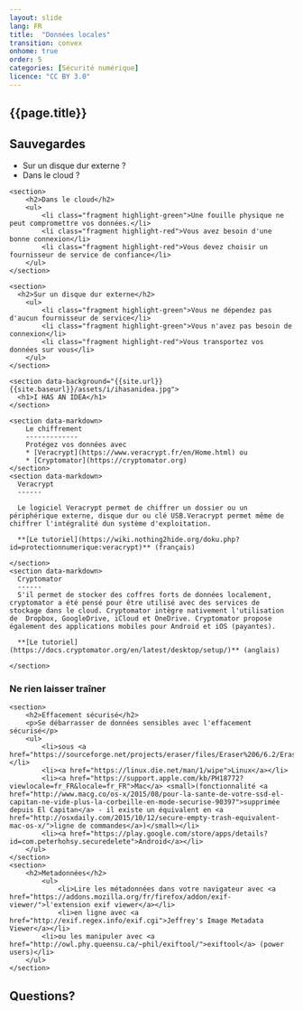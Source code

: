 ```yaml
---
layout: slide
lang: FR
title:  "Données locales"
transition: convex
onhome: true
order: 5
categories: [Sécurité numérique]
licence: "CC BY 3.0"
---
```


<section>
    <h1>{{page.title}}</h1>    
</section>

<section>
    <section>
        <h2>Sauvegardes</h2>
        <ul>
            <li>Sur un disque dur externe ?</li>
            <li>Dans le cloud ?</li>
        </ul>
    </section>
    
    <section>
        <h2>Dans le cloud</h2>
        <ul>
            <li class="fragment highlight-green">Une fouille physique ne peut compromettre vos données.</li>
            <li class="fragment highlight-red">Vous avez besoin d'une bonne connexion</li>
            <li class="fragment highlight-red">Vous devez choisir un fournisseur de service de confiance</li>
        </ul>
    </section>
    
    <section>                        
      <h2>Sur un disque dur externe</h2>
        <ul>
            <li class="fragment highlight-green">Vous ne dépendez pas d'aucun fournisseur de service</li>
            <li class="fragment highlight-green">Vous n'avez pas besoin de connexion</li>
            <li class="fragment highlight-red">Vous transportez vos données sur vous</li>
        </ul>
    </section>
        
    <section data-background="{{site.url}}{{site.baseurl}}/assets/i/ihasanidea.jpg">
      <h1>I HAS AN IDEA</h1>
    </section>
    
    <section data-markdown>
        Le chiffrement
        -------------
        Protégez vos données avec
        * [Veracrypt](https://www.veracrypt.fr/en/Home.html) ou 
        * [Cryptomator](https://cryptomator.org)
    </section>
    <section data-markdown>
      Veracrypt
      ------
      
      Le logiciel Veracrypt permet de chiffrer un dossier ou un périphérique externe, disque dur ou clé USB.Veracrypt permet même de chiffrer l'intégralité dun système d'exploitation. 
      
      **[Le tutoriel](https://wiki.nothing2hide.org/doku.php?id=protectionnumerique:veracrypt)** (français)
      
    </section>
    <section data-markdown>
      Cryptomator
      ------
      S'il permet de stocker des coffres forts de données localement, cryptomator a été pensé pour être utilisé avec des services de stockage dans le cloud. Cryptomator intègre nativement l'utilisation de  Dropbox, GoogleDrive, iCloud et OneDrive. Cryptomator propose également des applications mobiles pour Android et iOS (payantes).

      **[Le tutoriel](https://docs.cryptomator.org/en/latest/desktop/setup/)** (anglais)
     
    </section>
    
</section>

<section>
    <section>
        <h1>Ne rien laisser traîner</h1>        
    </section>

    <section>
        <h2>Effacement sécurisé</h2>
        <p>Se débarrasser de données sensibles avec l'effacement sécurisé</p> 
        <ul>
            <li>sous <a href="https://sourceforge.net/projects/eraser/files/Eraser%206/6.2/Eraser%206.2.0.2986.exe/download">Windows</a></li>
            <li><a href="https://linux.die.net/man/1/wipe">Linux</a></li>
            <li><a href="https://support.apple.com/kb/PH18772?viewlocale=fr_FR&locale=fr_FR">Mac</a> <small>(fonctionnalité <a href="http://www.macg.co/os-x/2015/08/pour-la-sante-de-votre-ssd-el-capitan-ne-vide-plus-la-corbeille-en-mode-securise-90397">supprimée depuis El Capitan</a> - il existe un équivalent en <a href="http://osxdaily.com/2015/10/12/secure-empty-trash-equivalent-mac-os-x/">ligne de commandes</a>)</small></li>
            <li><a href="https://play.google.com/store/apps/details?id=com.peterhohsy.securedelete">Android</a></li>
        </ul>
    </section>
    <section>
        <h2>Metadonnées</h2>
            <ul>
                <li>Lire les métadonnées dans votre navigateur avec <a href="https://addons.mozilla.org/fr/firefox/addon/exif-viewer/">l'extension exif viewer</a></li> 
                <li>en ligne avec <a href="http://exif.regex.info/exif.cgi">Jeffrey's Image Metadata Viewer</a></li>
            <li>ou les manipuler avec <a href="http://owl.phy.queensu.ca/~phil/exiftool/">exiftool</a> (power users)</li>
        </ul>    
    </section>
</section>

<section data-background="{{site.url}}{{site.baseurl}}/assets/i/questions-lunettes.gif">
    <h1>Questions?</h1>
</section>
